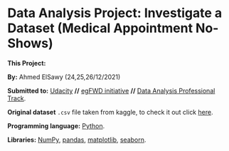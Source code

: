 # Data Analysis Project: Investigate a Dataset (Medical Appointment No-Shows)
**This Project:**

  **By:** Ahmed ElSawy (24,25,26/12/2021)  
  
  **Submitted to:** [Udacity](https://www.udacity.com/) **//** [egFWD initiative](https://egfwd.com/) **//** [Data Analysis Professional Track](https://egfwd.com/specializtion/professional-data-analysis/). 
  
  **Original dataset** `.csv` file taken from kaggle, to check it out click [here](https://www.kaggle.com/joniarroba/noshowappointments "kaggle").
  
  **Programming language:** [Python](https://www.python.org/). 
  
  **Libraries:** [NumPy](https://numpy.org/), [pandas](https://pandas.pydata.org/), [matplotlib](https://matplotlib.org/), [seaborn](https://seaborn.pydata.org/).



